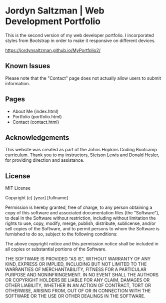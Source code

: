 # Jordyn Saltzman | Web Development Portfolio

This is the second version of my web developer portfolio. I incorporated styles from Bootstrap in order to make it responsive on different devices.

https://jordynsaltzman.github.io/MyPortfolio2/

## Known Issues
Please note that the "Contact" page does not actually allow users to submit information.


## Pages
* About Me (index.html)
* Portfolio (portfolio.html)
* Contact (contact.html)

## Acknowledgements
This website was created as part of the Johns Hopkins Coding Bootcamp curriculum. Thank you to my instructors, Stetson Lewis and Donald Hesler, for providing direction and assistance. 


## License 

MIT License

Copyright (c) [year] [fullname]

Permission is hereby granted, free of charge, to any person obtaining a copy
of this software and associated documentation files (the "Software"), to deal
in the Software without restriction, including without limitation the rights
to use, copy, modify, merge, publish, distribute, sublicense, and/or sell
copies of the Software, and to permit persons to whom the Software is
furnished to do so, subject to the following conditions:

The above copyright notice and this permission notice shall be included in all
copies or substantial portions of the Software.

THE SOFTWARE IS PROVIDED "AS IS", WITHOUT WARRANTY OF ANY KIND, EXPRESS OR
IMPLIED, INCLUDING BUT NOT LIMITED TO THE WARRANTIES OF MERCHANTABILITY,
FITNESS FOR A PARTICULAR PURPOSE AND NONINFRINGEMENT. IN NO EVENT SHALL THE
AUTHORS OR COPYRIGHT HOLDERS BE LIABLE FOR ANY CLAIM, DAMAGES OR OTHER
LIABILITY, WHETHER IN AN ACTION OF CONTRACT, TORT OR OTHERWISE, ARISING FROM,
OUT OF OR IN CONNECTION WITH THE SOFTWARE OR THE USE OR OTHER DEALINGS IN THE
SOFTWARE.
